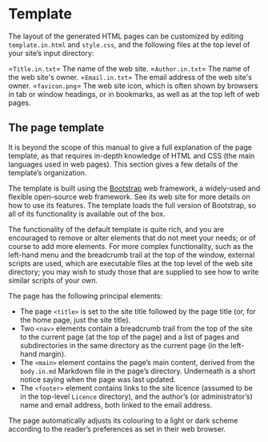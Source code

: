 # Template

The layout of the generated HTML pages can be customized by editing `template.in.html` and `style.css`, and the following files at the top level of your site’s input directory:

=`Title.in.txt`=
    The name of the web site.
=`Author.in.txt`=
    The name of the web site's owner.
=`Email.in.txt`=
    The email address of the web site's owner.
=`favicon.png`=
    The web site icon, which is often shown by browsers in tab or window headings, or in bookmarks, as well as at the top left of web pages.

## The page template

It is beyond the scope of this manual to give a full explanation of the page template, as that requires in-depth knowledge of HTML and CSS (the main languages used in web pages). This section gives a few details of the template’s organization.

The template is built using the [Bootstrap](https://getbootstrap.com) web framework, a widely-used and flexible open-source web framework. See its web site for more details on how to use its features. The template loads the full version of Bootstrap, so all of its functionality is available out of the box.

The functionality of the default template is quite rich, and you are encouraged to remove or alter elements that do not meet your needs; or of course to add more elements. For more complex functionality, such as the left-hand menu and the breadcrumb trail at the top of the window, external scripts are used, which are executable files at the top level of the web site directory; you may wish to study those that are supplied to see how to write similar scripts of your own.

The page has the following principal elements:

+ The page `<title>` is set to the site title followed by the page title (or, for the home page, just the site title).
+ Two `<nav>` elements contain a breadcrumb trail from the top of the site to the current page (at the top of the page) and a list of pages and subdirectories in the same directory as the current page (in the left-hand margin).
+ The `<main>` element contains the page’s main content, derived from the `body.in.md` Markdown file in the page’s directory. Underneath is a short notice saying when the page was last updated.
+ The `<footer>` element contains links to the site licence (assumed to be in the top-level `Licence` directory), and the author’s (or administrator’s) name and email address, both linked to the email address.

The page automatically adjusts its colouring to a light or dark scheme according to the reader’s preferences as set in their web browser.